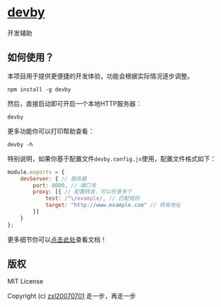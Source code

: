 # [devby](https://github.com/fragement-contrib/devby)
开发辅助

## 如何使用？

本项目用于提供更便捷的开发体验，功能会根据实际情况逐步调整。

```
npm install -g devby
```

然后，直接启动即可开启一个本地HTTP服务器：

```
devby
```

更多功能你可以打印帮助查看：

```
devby -h
```

特别说明，如果你基于配置文件``` devby.config.js ```使用，配置文件格式如下：

```js
module.exports = {
    devServer: { // 服务器
        port: 8080, // 端口号
        proxy: [{ // 配置转发，可以任意多个
            test: /^\/example/, // 匹配规则
            target: "http://www.example.com" // 转发地址
        }]
    }
};
```

更多细节你可以[点击此处](https://fragement-contrib.github.io/devby)查看文档！

## 版权

MIT License

Copyright (c) [zxl20070701](https://zxl20070701.github.io/notebook/home.html) 走一步，再走一步
